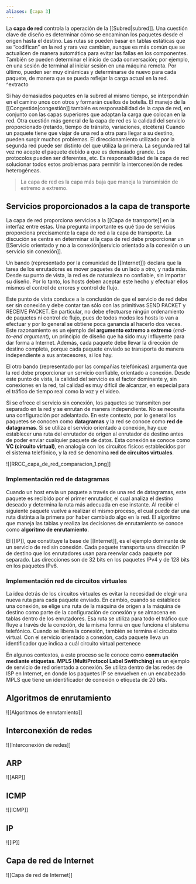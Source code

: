 ```yaml
---
aliases: [capa 3]
---
```

La **capa de red** controla la operación de la [[Subred|subred]]. Una cuestión clave de diseño es determinar cómo se encaminan los paquetes desde el origen hasta el destino. Las rutas se pueden basar en tablas estáticas que se “codifican” en la red y rara vez cambian, aunque es más común que se actualicen de manera automática para evitar las fallas en los componentes. También se pueden determinar el inicio de cada conversación; por ejemplo, en una sesión de terminal al iniciar sesión en una máquina remota. Por último, pueden ser muy dinámicas y determinarse de nuevo para cada paquete, de manera que se pueda reflejar la carga actual en la red. ^extracto

Si hay demasiados paquetes en la subred al mismo tiempo, se interpondrán en el camino unos con otros y formarán cuellos de botella. El manejo de la [[Congestión|congestión]] también es responsabilidad de la capa de red, en conjunto con las capas superiores que adaptan la carga que colocan en la red. Otra cuestión más general de la capa de red es la calidad del servicio proporcionado (retardo, tiempo de tránsito, variaciones, etcétera)
Cuando un paquete tiene que viajar de una red a otra para llegar a su destino, pueden surgir muchos problemas. El direccionamiento utilizado por la segunda red puede ser distinto del que utiliza la primera. La segunda red tal vez no acepte el paquete debido a que es demasiado grande. Los protocolos pueden ser diferentes, etc. Es responsabilidad de la capa de red solucionar todos estos problemas para permitir la interconexión de redes heterogéneas.

> La capa de red es la capa más baja que maneja la transmisión de extremo a extremo.

## Servicios proporcionados a la capa de transporte
La capa de red proporciona servicios a la [[Capa de transporte]] en la interfaz entre estas. Una pregunta importante es qué tipo de servicios proporciona precisamente la capa de red a la capa de transporte. La discución se centra en determinar si la capa de red debe proporcionar un [[Servicio orientado y no a la conexión|servicio orientado a la conexión o un servicio sin conexión]].

Un bando (representado por la comunidad de [[Internet]]) declara que la tarea de los enrutadores es mover paquetes de un lado a otro, y nada más. Desde su punto de vista, la red es de naturaleza no confiable, sin importar su diseño. Por lo tanto, los hosts deben aceptar este hecho y efectuar ellos mismos el control de errores y control de flujo.

Este punto de vista conduce a la conclusión de que el servicio de red debe ser sin conexión y debe contar tan sólo con las primitivas SEND PACKET y RECEIVE PACKET. En particular, no debe efectuarse ningún ordenamiento de paquetes ni control de flujo, pues de todos modos los hosts lo van a efectuar y por lo general se obtiene poca ganancia al hacerlo dos veces. Este razonamiento es un ejemplo del **argumento extremo a extremo** (*end-to-end argument*), un principio de diseño que ha sido muy influyente para dar forma a Internet. Además, cada paquete debe llevar la dirección de destino completa, porque cada paquete enviado se transporta de manera independiente a sus antecesores, si los hay.

El otro bando (representado por las compañías telefónicas) argumenta que la red debe proporcionar un servicio confiable, orientado a conexión. Desde este punto de vista, la calidad del servicio es el factor dominante y, sin conexiones en la red, tal calidad es muy difícil de alcanzar, en especial para el tráfico de tiempo real como la voz y el video.

Si se ofrece el servicio sin conexión, los paquetes se transmiten por separado en la red y se enrutan de manera independiente. No se necesita una configuración por adelantado. En este contexto, por lo general los paquetes se conocen como **datagramas** y la red se conoce como **red de datagramas**. Si se utiliza el servicio orientado a conexión, hay que establecer una ruta del enrutador de origen al enrutador de destino antes de poder enviar cualquier paquete de datos. Esta conexión se conoce como **VC (circuito virtual)**, en analogía con los circuitos físicos establecidos por el sistema telefónico, y la red se denomina **red de circuitos virtuales**.

![[RRCC_capa_de_red_comparacion_1.png]]

### Implementación red de datagramas
Cuando un host envía un paquete a través de una red de datagramas, este paquete es recibido por el primer enrutador, el cual analiza el destino deseado y determina la ruta más adecuada en ese instante. Al recibir el siguiente paquete vuelve a realizar el mismo proceso, el cual puede dar una ruta distinta a la primera por haber cambiado algo en la red. El algorítmo que maneja las tablas y realiza las decisiones de enrutamiento se conoce como **algoritmo de enrutamiento**.

El [[IP]], que constituye la base de [[Internet]], es el ejemplo dominante de un servicio de red sin conexión. Cada paquete transporta una dirección IP de destino que los enrutadores usan para reenviar cada paquete por separado. Las direcciones son de 32 bits en los paquetes IPv4 y de 128 bits en los paquetes IPv6.

### Implementación red de circuitos virtuales
La idea detrás de los circuitos virtuales es evitar la necesidad de elegir una nueva ruta para cada paquete enviado. En cambio, cuando se establece una conexión, se elige una ruta de la máquina de origen a la máquina de destino como parte de la configuración de conexión y se almacena en tablas dentro de los enrutadores. Esa ruta se utiliza para todo el tráfico que fluye a través de la conexión, de la misma forma en que funciona el sistema telefónico. Cuando se libera la conexión, también se termina el circuito virtual. Con el servicio orientado a conexión, cada paquete lleva un identificador que indica a cuál circuito virtual pertenece

En algunos contextos, a este proceso se le conoce como **conmutación mediante etiquetas**. **MPLS (MultiProtocol Label Swithching)** es un ejemplo de servicio de red orientado a conexión. Se utiliza dentro de las redes de ISP en Internet, en donde los paquetes IP se envuelven en un encabezado MPLS que tiene un identificador de conexión o etiqueta de 20 bits.

## Algoritmos de enrutamiento
![[Algoritmos de enrutamiento]]

## Interconexión de redes
![[Interconexión de redes]]

## ARP
![[ARP]]

## ICMP
![[ICMP]]

## IP
![[IP]]

## Capa de red de Internet
![[Capa de red de Internet]]